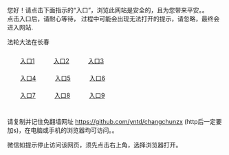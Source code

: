 您好！请点击下面指示的“入口”，浏览此网站是安全的，且为您带来平安。。 <br/>
点击入口后，请耐心等待， 过程中可能会出现无法打开的提示，请忽略，最终会进入网站. </br>

法轮大法在长春<br/>
<div style="padding:10px"><a style="margin:20px" target="_blank" href="https://de1jvnrlufdfs.cloudfront.net/2Qpsp?fbuygaog" id="ccLink1" rel="nofollow">入口1</a> <a target="_blank" style="margin:20px" href="https://d3riptbfy5vf5m.cloudfront.net/2Qpsp?rdzdd" id="ccLink2" rel="nofollow">入口2</a> <a style="margin:20px" target="_blank" href="https://d1i1w1ooetzkyp.cloudfront.net/2Qpsp?qgkgyiua" id="ccLink3" rel="nofollow">入口3</a></div>

<div style="padding:10px" ><a style="margin:20px" target="_blank" href="https://de1jvnrlufdfs.cloudfront.net/2Qpsp?fbuygaog" id="ccLink4" rel="nofollow">入口4</a> <a style="margin:20px" href="https://d3riptbfy5vf5m.cloudfront.net/2Qpsp?rdzdd" target="_blank" id="ccLink5" rel="nofollow">入口5</a> <a style="margin:20px" href="https://d1i1w1ooetzkyp.cloudfront.net/2Qpsp?qgkgyiua" target="_blank" id="ccLink6" rel="nofollow">入口6</a></div>

<div style="padding:10px"><a style="margin:20px" target="_blank" href="https://de1jvnrlufdfs.cloudfront.net/2Qpsp?fbuygaog" id="ccLink7" rel="nofollow">入口7</a> <a style="margin:20px" href="https://d3riptbfy5vf5m.cloudfront.net/2Qpsp?rdzdd" target="_blank" id="ccLink8" rel="nofollow">入口8</a> <a style="margin:20px" target="_blank" href="https://d1i1w1ooetzkyp.cloudfront.net/2Qpsp?qgkgyiua" id="ccLink9" rel="nofollow">入口9</a></div>

<br/>



请复制并记住免翻墙网址 https://github.com/yntd/changchunzx (http后一定要加s)，在电脑或手机的浏览器均可访问。。<br/>

微信如提示停止访问该网页，须先点击右上角，选择浏览器打开。
